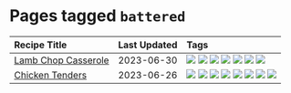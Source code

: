 # Pages tagged `battered`

|Recipe Title|Last Updated|Tags
|:---|:---|:---|
|[Lamb Chop Casserole](../recipes/lambchopcasserole.md)|2023-06-30|[![](https://img.shields.io/badge/tag-aussie-8ce73b)](../tags/aussie.md) [![](https://img.shields.io/badge/tag-baked-9ab3df)](../tags/baked.md) [![](https://img.shields.io/badge/tag-battered-062ab)](../tags/battered.md) [![](https://img.shields.io/badge/tag-casserole-af803c)](../tags/casserole.md) [![](https://img.shields.io/badge/tag-family-427cd)](../tags/family.md) [![](https://img.shields.io/badge/tag-fried-d4602a)](../tags/fried.md) [![](https://img.shields.io/badge/tag-lamb-6d71)](../tags/lamb.md)|
|[Chicken Tenders](../recipes/chickentenders.md)|2023-06-26|[![](https://img.shields.io/badge/tag-airfryer-c6d429)](../tags/airfryer.md) [![](https://img.shields.io/badge/tag-amazing-f05668)](../tags/amazing.md) [![](https://img.shields.io/badge/tag-battered-062ab)](../tags/battered.md) [![](https://img.shields.io/badge/tag-chicken-517a72)](../tags/chicken.md) [![](https://img.shields.io/badge/tag-crumbed-e5c1d4)](../tags/crumbed.md) [![](https://img.shields.io/badge/tag-messy-8f457a)](../tags/messy.md) [![](https://img.shields.io/badge/tag-mine-10cdd6)](../tags/mine.md) [![](https://img.shields.io/badge/tag-sides-1754e4)](../tags/sides.md)|